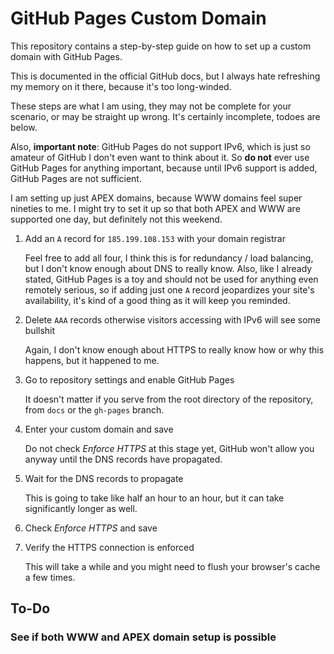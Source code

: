 # GitHub Pages Custom Domain

This repository contains a step-by-step guide on how to set up a custom domain with GitHub Pages.

This is documented in the official GitHub docs, but I always hate refreshing my memory on it there, because it's too long-winded.

These steps are what I am using, they may not be complete for your scenario, or may be straight up wrong.
It's certainly incomplete, todoes are below.

Also, **important note**: GitHub Pages do not support IPv6, which is just so amateur of GitHub I don't even want to think about it.
So **do not** ever use GitHub Pages for anything important, because until IPv6 support is added, GitHub Pages are not sufficient.

I am setting up just APEX domains, because WWW domains feel super nineties to me.
I might try to set it up so that both APEX and WWW are supported one day, but definitely not this weekend.

1. Add an `A` record for `185.199.108.153` with your domain registrar

   Feel free to add all four, I think this is for redundancy / load balancing, but I don't know enough about DNS to really know.
   Also, like I already stated, GitHub Pages is a toy and should not be used for anything even remotely serious,
   so if adding just one `A` record jeopardizes your site's availability, it's kind of a good thing as it will keep you reminded.

2. Delete `AAA` records otherwise visitors accessing with IPv6 will see some bullshit

   Again, I don't know enough about HTTPS to really know how or why this happens, but it happened to me.

3. Go to repository settings and enable GitHub Pages

   It doesn't matter if you serve from the root directory of the repository, from `docs` or the `gh-pages` branch.

4. Enter your custom domain and save

   Do not check *Enforce HTTPS* at this stage yet, GitHub won't allow you anyway until the DNS records have propagated.

5. Wait for the DNS records to propagate

   This is going to take like half an hour to an hour, but it can take significantly longer as well.

6. Check *Enforce HTTPS* and save

7. Verify the HTTPS connection is enforced

   This will take a while and you might need to flush your browser's cache a few times.

## To-Do

### See if both WWW and APEX domain setup is possible
